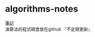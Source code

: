 # algorithms-notes
[筆記](https://hackmd.io/@P73qPXKrSVm9TYzZLDRlYw/HkVDikHvxg)  
演算法的程式碼會放在github
『不定期更新』
